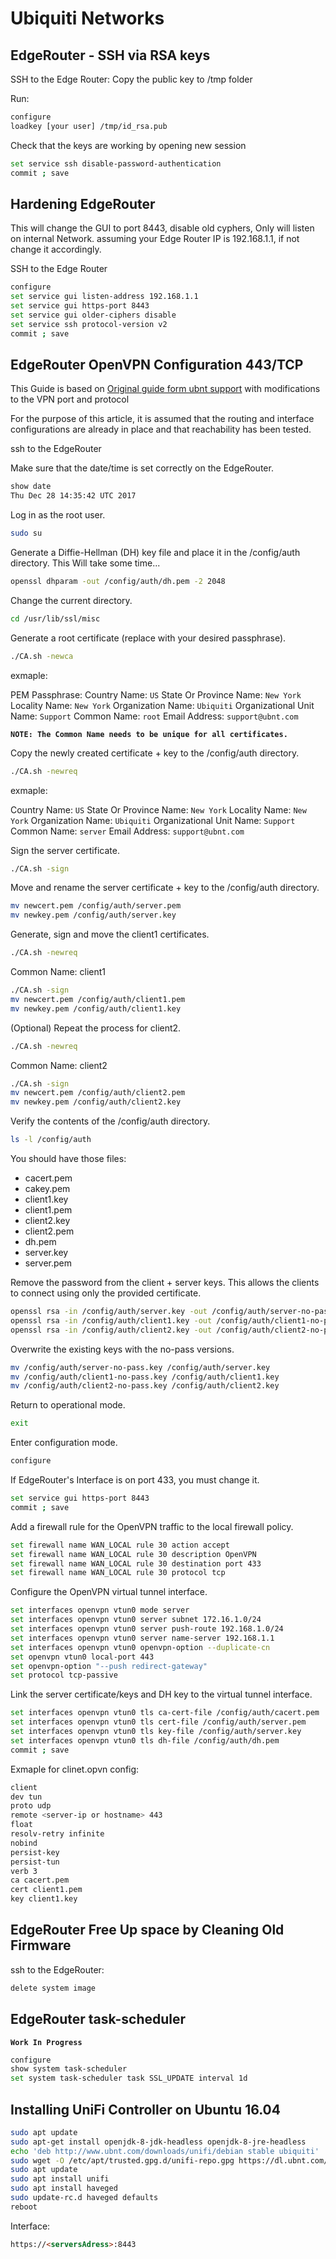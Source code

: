 # Ubiquiti Networks

## EdgeRouter - SSH via RSA keys

SSH to the Edge Router:
Copy the public key to /tmp folder

Run:

```bash
configure
loadkey [your user] /tmp/id_rsa.pub
```

Check that the keys are working by opening new session

```bash
set service ssh disable-password-authentication
commit ; save
```

## Hardening EdgeRouter

This will change the GUI to port 8443, disable old cyphers, Only will listen on internal Network.
assuming your Edge Router IP is 192.168.1.1, if not change it accordingly.

SSH to the Edge Router

```bash
configure
set service gui listen-address 192.168.1.1
set service gui https-port 8443
set service gui older-ciphers disable
set service ssh protocol-version v2
commit ; save
```

## EdgeRouter OpenVPN Configuration 443/TCP

This Guide is based on [Original guide form ubnt support](https://help.ubnt.com/hc/en-us/articles/115015971688-EdgeRouter-OpenVPN-Server) with modifications to the VPN port and protocol

For the purpose of this article, it is assumed that the routing and interface configurations are already in place and that reachability has been tested.

ssh to the EdgeRouter

Make sure that the date/time is set correctly on the EdgeRouter.

```bash
show date
Thu Dec 28 14:35:42 UTC 2017
```

Log in as the root user.

```bash
sudo su
```

Generate a Diffie-Hellman (DH) key file and place it in the /config/auth directory. This Will take some time...

```bash
openssl dhparam -out /config/auth/dh.pem -2 2048
```

Change the current directory.

```bash
cd /usr/lib/ssl/misc
```

Generate a root certificate (replace <secret> with your desired passphrase).

```bash
./CA.sh -newca
```

exmaple:

PEM Passphrase: <secret>
Country Name: `US`
State Or Province Name: `New York`
Locality Name: `New York`
Organization Name: `Ubiquiti`
Organizational Unit Name: `Support`
Common Name: `root`
Email Address: `support@ubnt.com`

**`NOTE: The Common Name needs to be unique for all certificates.`**

Copy the newly created certificate + key to the /config/auth directory.

```bash
./CA.sh -newreq
```

exmaple:

Country Name: `US`
State Or Province Name: `New York`
Locality Name: `New York`
Organization Name: `Ubiquiti`
Organizational Unit Name: `Support`
Common Name: `server`
Email Address: `support@ubnt.com`

Sign the server certificate.

```bash
./CA.sh -sign
```

Move and rename the server certificate + key to the /config/auth directory.

```bash
mv newcert.pem /config/auth/server.pem
mv newkey.pem /config/auth/server.key
```

Generate, sign and move the client1 certificates.

```bash
./CA.sh -newreq
```

Common Name: client1

```bash
./CA.sh -sign
mv newcert.pem /config/auth/client1.pem
mv newkey.pem /config/auth/client1.key
```

(Optional) Repeat the process for client2.

```bash
./CA.sh -newreq
```

Common Name: client2

```bash
./CA.sh -sign
mv newcert.pem /config/auth/client2.pem
mv newkey.pem /config/auth/client2.key
```

Verify the contents of the /config/auth directory.

```bash
ls -l /config/auth
```

You should have those files:

- cacert.pem
- cakey.pem
- client1.key
- client1.pem
- client2.key
- client2.pem
- dh.pem
- server.key
- server.pem

Remove the password from the client + server keys. This allows the clients to connect using only the provided certificate.

```bash
openssl rsa -in /config/auth/server.key -out /config/auth/server-no-pass.key
openssl rsa -in /config/auth/client1.key -out /config/auth/client1-no-pass.key
openssl rsa -in /config/auth/client2.key -out /config/auth/client2-no-pass.key
```

Overwrite the existing keys with the no-pass versions.

```bash
mv /config/auth/server-no-pass.key /config/auth/server.key
mv /config/auth/client1-no-pass.key /config/auth/client1.key
mv /config/auth/client2-no-pass.key /config/auth/client2.key
```

Return to operational mode.

```bash
exit
```

Enter configuration mode.

```bash
configure
```

If EdgeRouter's Interface is on port 433, you must change it.

```bash
set service gui https-port 8443
commit ; save
```

Add a firewall rule for the OpenVPN traffic to the local firewall policy.

```bash
set firewall name WAN_LOCAL rule 30 action accept
set firewall name WAN_LOCAL rule 30 description OpenVPN
set firewall name WAN_LOCAL rule 30 destination port 433
set firewall name WAN_LOCAL rule 30 protocol tcp
```

Configure the OpenVPN virtual tunnel interface.

```bash
set interfaces openvpn vtun0 mode server
set interfaces openvpn vtun0 server subnet 172.16.1.0/24
set interfaces openvpn vtun0 server push-route 192.168.1.0/24
set interfaces openvpn vtun0 server name-server 192.168.1.1
set interfaces openvpn vtun0 openvpn-option --duplicate-cn
set openvpn vtun0 local-port 443
set openvpn-option "--push redirect-gateway"
set protocol tcp-passive
```

Link the server certificate/keys and DH key to the virtual tunnel interface.

```bash
set interfaces openvpn vtun0 tls ca-cert-file /config/auth/cacert.pem
set interfaces openvpn vtun0 tls cert-file /config/auth/server.pem
set interfaces openvpn vtun0 tls key-file /config/auth/server.key
set interfaces openvpn vtun0 tls dh-file /config/auth/dh.pem
commit ; save
```

Exmaple for clinet.opvn config:

```bash
client
dev tun
proto udp
remote <server-ip or hostname> 443
float
resolv-retry infinite
nobind
persist-key
persist-tun
verb 3
ca cacert.pem
cert client1.pem
key client1.key
```

## EdgeRouter Free Up space by Cleaning Old Firmware

ssh to the EdgeRouter:

```bash
delete system image
```

## EdgeRouter task-scheduler

**`Work In Progress`**

```bash
configure
show system task-scheduler
set system task-scheduler task SSL_UPDATE interval 1d
```

## Installing UniFi Controller on Ubuntu 16.04

```bash
sudo apt update
sudo apt-get install openjdk-8-jdk-headless openjdk-8-jre-headless
echo 'deb http://www.ubnt.com/downloads/unifi/debian stable ubiquiti' | sudo tee /etc/apt/sources.list.d/100-ubnt-unifi.list
sudo wget -O /etc/apt/trusted.gpg.d/unifi-repo.gpg https://dl.ubnt.com/unifi/unifi-repo.gpg
sudo apt update
sudo apt install unifi
sudo apt install haveged
sudo update-rc.d haveged defaults
reboot
```

Interface:

```markdown
https://<serversAdress>:8443
```